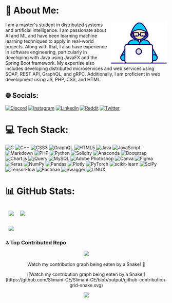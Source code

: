 # 💫 About Me:
<img width="35%" align="right" alt="Github" src="assets/geek.gif" />
I am a master's student in distributed systems and artificial intelligence. I am passionate about AI and ML and have been learning machine learning techniques to apply in real-world projects. Along with that, I also have experience in software engineering, particularly in developing with Java using JavaFX and the Spring Boot framework. My expertise also includes developing distributed microservices and web services using SOAP, REST API, GraphQL, and gRPC. Additionally, I am proficient in web development using JS, PHP, CSS, and HTML.

##

## 🌐 Socials:

[![Discord](https://img.shields.io/badge/Discord-%237289DA.svg?logo=discord&logoColor=white)](https://discord.gg/itsmustaphahere#6962) [![Instagram](https://img.shields.io/badge/Instagram-%23E4405F.svg?logo=Instagram&logoColor=white)](https://instagram.com/itsmustaphahere) [![LinkedIn](https://img.shields.io/badge/LinkedIn-%230077B5.svg?logo=linkedin&logoColor=white)](https://linkedin.com/in/mustaphaslimani) [![Reddit](https://img.shields.io/badge/Reddit-%23FF4500.svg?logo=Reddit&logoColor=white)](https://reddit.com/user/mustapha4real) [![Twitter](https://img.shields.io/badge/Twitter-%231DA1F2.svg?logo=Twitter&logoColor=white)](https://twitter.com/mstapha4real)

# 💻 Tech Stack:

![C](https://img.shields.io/badge/c-%2300599C.svg?style=for-the-badge&logo=c&logoColor=white) ![C++](https://img.shields.io/badge/c++-%2300599C.svg?style=for-the-badge&logo=c%2B%2B&logoColor=white) ![CSS3](https://img.shields.io/badge/css3-%231572B6.svg?style=for-the-badge&logo=css3&logoColor=white) ![GraphQL](https://img.shields.io/badge/-GraphQL-E10098?style=for-the-badge&logo=graphql&logoColor=white) ![HTML5](https://img.shields.io/badge/html5-%23E34F26.svg?style=for-the-badge&logo=html5&logoColor=white) ![Java](https://img.shields.io/badge/java-%23ED8B00.svg?style=for-the-badge&logo=java&logoColor=white) ![JavaScript](https://img.shields.io/badge/javascript-%23323330.svg?style=for-the-badge&logo=javascript&logoColor=%23F7DF1E) ![Markdown](https://img.shields.io/badge/markdown-%23000000.svg?style=for-the-badge&logo=markdown&logoColor=white) ![PHP](https://img.shields.io/badge/php-%23777BB4.svg?style=for-the-badge&logo=php&logoColor=white) ![Python](https://img.shields.io/badge/python-3670A0?style=for-the-badge&logo=python&logoColor=ffdd54) ![Solidity](https://img.shields.io/badge/Solidity-%23363636.svg?style=for-the-badge&logo=solidity&logoColor=white) ![Anaconda](https://img.shields.io/badge/Anaconda-%2344A833.svg?style=for-the-badge&logo=anaconda&logoColor=white) ![Bootstrap](https://img.shields.io/badge/bootstrap-%23563D7C.svg?style=for-the-badge&logo=bootstrap&logoColor=white) ![Chart.js](https://img.shields.io/badge/chart.js-F5788D.svg?style=for-the-badge&logo=chart.js&logoColor=white) ![jQuery](https://img.shields.io/badge/jquery-%230769AD.svg?style=for-the-badge&logo=jquery&logoColor=white) ![MySQL](https://img.shields.io/badge/mysql-%2300f.svg?style=for-the-badge&logo=mysql&logoColor=white) ![Adobe Photoshop](https://img.shields.io/badge/adobephotoshop-%2331A8FF.svg?style=for-the-badge&logo=adobephotoshop&logoColor=white) ![Canva](https://img.shields.io/badge/Canva-%2300C4CC.svg?style=for-the-badge&logo=Canva&logoColor=white) ![Figma](https://img.shields.io/badge/figma-%23F24E1E.svg?style=for-the-badge&logo=figma&logoColor=white) ![Keras](https://img.shields.io/badge/Keras-%23D00000.svg?style=for-the-badge&logo=Keras&logoColor=white) ![NumPy](https://img.shields.io/badge/numpy-%23013243.svg?style=for-the-badge&logo=numpy&logoColor=white) ![Pandas](https://img.shields.io/badge/pandas-%23150458.svg?style=for-the-badge&logo=pandas&logoColor=white) ![Plotly](https://img.shields.io/badge/Plotly-%233F4F75.svg?style=for-the-badge&logo=plotly&logoColor=white) ![PyTorch](https://img.shields.io/badge/PyTorch-%23EE4C2C.svg?style=for-the-badge&logo=PyTorch&logoColor=white) ![scikit-learn](https://img.shields.io/badge/scikit--learn-%23F7931E.svg?style=for-the-badge&logo=scikit-learn&logoColor=white) ![SciPy](https://img.shields.io/badge/SciPy-%230C55A5.svg?style=for-the-badge&logo=scipy&logoColor=%white) ![TensorFlow](https://img.shields.io/badge/TensorFlow-%23FF6F00.svg?style=for-the-badge&logo=TensorFlow&logoColor=white) ![Postman](https://img.shields.io/badge/Postman-FF6C37?style=for-the-badge&logo=postman&logoColor=white) ![Swagger](https://img.shields.io/badge/-Swagger-%23Clojure?style=for-the-badge&logo=swagger&logoColor=white) ![LINUX](https://img.shields.io/badge/Linux-FCC624?style=for-the-badge&logo=linux&logoColor=black)


# 📊 GitHub Stats:
<div align = "center">
<div style = "display: flex; flex-direction: row;">

<div style = "margin: 0 10px">

![](https://github-readme-stats.vercel.app/api?username=Slimani-CE&theme=radical&hide_border=false&include_all_commits=true&count_private=true)
</div>

<div style = "margin: 0 10px">

![](https://github-readme-streak-stats.herokuapp.com/?user=Slimani-CE&theme=radical&hide_border=false)
</div>
</div>

<div align = "left" style = "margin: 0 10px">

![](https://github-readme-stats.vercel.app/api/top-langs/?username=Slimani-CE&theme=radical&hide_border=false&include_all_commits=true&count_private=true&layout=compact)
</div>

</div>


### 🔝 Top Contributed Repo
<div align = "center">

![](https://github-contributor-stats.vercel.app/api?username=Slimani-CE&limit=5&theme=dark&combine_all_yearly_contributions=true)


 <p align="center">Watch my contribution graph being eaten by a Snake! 🐍</p>
 ![Watch my contribution graph being eaten by a Snake!]
 (https://github.com/Slimani-CE/Slimani-CE/blob/output/github-contribution-grid-snake.svg)

[![](https://visitcount.itsvg.in/api?id=Slimani-CE&icon=0&color=0)](https://visitcount.itsvg.in)
</div>
<!-- Proudly created with GPRM ( https://gprm.itsvg.in ) -->